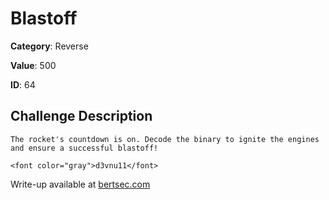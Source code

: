 # Blastoff
**Category**: Reverse

**Value**: 500

**ID**: 64

## Challenge Description
```
The rocket's countdown is on. Decode the binary to ignite the engines and ensure a successful blastoff!

<font color="gray">d3vnu11</font>
```

Write-up available at [bertsec.com](https://bertsec.com)

